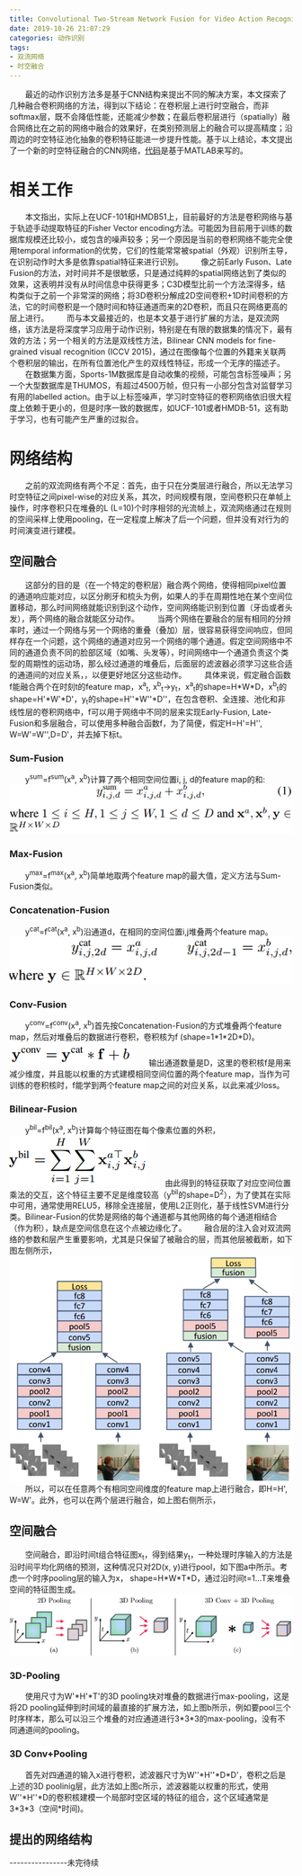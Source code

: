 ```yaml
---
title: Convolutional Two-Stream Network Fusion for Video Action Recognition (CVPR 2016)
date: 2019-10-26 21:07:29
categories: 动作识别
tags:
- 双流网络
- 时空融合
---
```

&emsp;&emsp;最近的动作识别方法多是基于CNN结构来提出不同的解决方案，本文探索了几种融合卷积网络的方法，得到以下结论：在卷积层上进行时空融合，而非softmax层，既不会降低性能，还能减少参数；在最后卷积层进行（spatially）融合网络比在之前的网络中融合的效果好，在类别预测层上的融合可以提高精度；沿周边的时空特征池化抽象的卷积特征能进一步提升性能。基于以上结论，本文提出了一个新的时空特征融合的CNN网络，[代码](https://github.com/feichtenhofer/twostreamfusion)是基于MATLAB来写的。
# 相关工作
&emsp;&emsp;本文指出，实际上在UCF-101和HMDB51上，目前最好的方法是卷积网络与基于轨迹手动提取特征的Fisher Vector encoding方法。可能因为目前用于训练的数据库规模还比较小，或包含的噪声较多；另一个原因是当前的卷积网络不能完全使用temporal information的优势，它们的性能常常被spatial（外观）识别所主导，在识别动作时大多是依靠spatial特征来进行识别。
&emsp;&emsp;像之前Early Fuson、Late Fusion的方法，对时间并不是很敏感，只是通过纯粹的spatial网络达到了类似的效果，这表明并没有从时间信息中获得更多；C3D模型比前一个方法深得多，结构类似于之前一个非常深的网络；将3D卷积分解成2D空间卷积+1D时间卷积的方法，它的时间卷积是一个随时间和特征通道而来的2D卷积，而且只在网络更高的层上进行。
&emsp;&emsp;而与本文最接近的，也是本文基于进行扩展的方法，是双流网络，该方法是将深度学习应用于动作识别，特别是在有限的数据集的情况下，最有效的方法；另一个相关的方法是双线性方法，Bilinear CNN models for fine-grained visual recognition (ICCV 2015)，通过在图像每个位置的外籍来关联两个卷积层的输出，在所有位置池化产生的双线性特征，形成一个无序的描述子。
&emsp;&emsp;在数据集方面，Sports-1M数据库是自动收集的视频，可能包含标签噪声；另一个大型数据库是THUMOS，有超过4500万帧，但只有一小部分包含对监督学习有用的labelled action。由于以上标签噪声，学习时空特征的卷积网络依旧很大程度上依赖于更小的，但是时序一致的数据库，如UCF-101或者HMDB-51，这有助于学习，也有可能产生严重的过拟合。
# 网络结构
&emsp;&emsp;之前的双流网络有两个不足：首先，由于只在分类层进行融合，所以无法学习时空特征之间pixel-wise的对应关系，其次，时间规模有限，空间卷积只在单帧上操作，时序卷积只在堆叠的L (L=10)个时序相邻的光流帧上，双流网络通过在规则的空间采样上使用pooling，在一定程度上解决了后一个问题，但并没有对行为的时间演变进行建模。
## 空间融合
&emsp;&emsp;这部分的目的是（在一个特定的卷积层）融合两个网络，使得相同pixel位置的通道响应能对应，以区分刷牙和梳头为例，如果人的手在周期性地在某个空间位置移动，那么时间网络就能识别到这个动作，空间网络能识别到位置（牙齿或者头发），两个网络的融合就能区分动作。
&emsp;&emsp;当两个网络在要融合的层有相同的分辨率时，通过一个网络与另一个网络的重叠（叠加）层，很容易获得空间响应，但同样存在一个问题，这个网络的通道对应另一个网络的哪个通道。假定空间网络中不同的通道负责不同的脸部区域（如嘴、头发等），时间网络中一个通道负责这个类型的周期性的运动场，那么经过通道的堆叠后，后面层的滤波器必须学习这些合适的通道间的对应关系，，以便更好地区分这些动作。
&emsp;&emsp;具体来说，假定融合函数f能融合两个在时刻t的feature map，x<sup>a</sup><sub>t</sub>, x<sup>b</sup><sub>t</sub>->y<sub>t</sub>，x<sup>a</sup><sub>t</sub>的shape=H\*W\*D，x<sup>b</sup><sub>t</sub>的shape=H'\*W'\*D'，y<sub>t</sub>的shape=H''\*W''\*D''，在包含卷积、全连接、池化和非线性层的卷积网络中，f可以用于网络中不同的层来实现Early-Fusion, Late-Fusion和多层融合，可以使用多种融合函数f，为了简便，假定H=H'=H'', W=W'=W'',D=D'，并去掉下标t。
### Sum-Fusion
&emsp;&emsp;y<sup>sum</sup>=f<sup>sum</sup>(x<sup>a</sup>, x<sup>b</sup>)计算了两个相同空间位置i, j, d的feature map的和:
![](/images/Fusion/sum-fusion.png "")
### Max-Fusion
&emsp;&emsp;y<sup>max</sup>=f<sup>max</sup>(x<sup>a</sup>, x<sup>b</sup>)简单地取两个feature map的最大值，定义方法与Sum-Fusion类似。
### Concatenation-Fusion
&emsp;&emsp;y<sup>cat</sup>=f<sup>cat</sup>(x<sup>a</sup>, x<sup>b</sup>)沿通道d，在相同的空间位置i,j堆叠两个feature map。
![](/images/Fusion/concatenation.png "")
### Conv-Fusion
&emsp;&emsp;y<sup>conv</sup>=f<sup>conv</sup>(x<sup>a</sup>, x<sup>b</sup>)首先按Concatenation-Fusion的方式堆叠两个feature map，然后对堆叠后的数据进行卷积，卷积核为f (shape=1\*1\*2D\*D)。
![](/images/Fusion/conv-fusion.png "")
&emsp;&emsp;输出通道数量是D，这里的卷积核f是用来减少维度，并且能以权重的方式建模相同空间位置的两个feature map，当作为可训练的卷积核时，f能学到两个feature map之间的对应关系，以此来减少loss。
### Bilinear-Fusion
&emsp;&emsp;y<sup>bil</sup>=f<sup>bil</sup>(x<sup>a</sup>, x<sup>b</sup>)计算每个特征图在每个像素位置的外积，
![](/images/Fusion/bilinear.png "")
&emsp;&emsp;由此得到的特征获取了对应空间位置乘法的交互，这个特征主要不足是维度较高（y<sup>bil</sup>的shape=D<sup>2</sup>），为了使其在实际中可用，通常使用RELU5，移除全连接层，使用L2正则化，基于线性SVM进行分类。Bilinear-Fusion的优势是网络的每个通道都与其他网络的每个通道相结合（作为积），缺点是空间信息在这个点被边缘化了。
&emsp;&emsp;融合层的注入会对双流网络的参数和层产生重要影响，尤其是只保留了被融合的层，而其他层被截断，如下图左侧所示，
![](/images/Fusion/example.png "")
&emsp;&emsp;所以，可以在任意两个有相同空间维度的feature map上进行融合，即H=H', W=W'。此外，也可以在两个层进行融合，如上图右侧所示，
## 空间融合
&emsp;&emsp;空间融合，即沿时间t组合特征图x<sub>t</sub>，得到结果y<sub>t</sub>，一种处理时序输入的方法是沿时间平均化网络的预测，这种情况只对2D(x, y)进行pool，如下图a中所示。考虑一个时序pooling层的输入为x， shape=H\*W\*T\*D，通过沿时间t=1...T来堆叠空间的特征图生成。
![](/images/Fusion/temporal.png "")
### 3D-Pooling
&emsp;&emsp;使用尺寸为W'\*H'\*T'的3D pooling块对堆叠的数据进行max-pooling，这是将2D pooling延伸到时间域的最直接的扩展方法，如上图b所示，例如要pool三个时序样本，那么可以沿三个堆叠的对应通道进行3\*3\*3的max-pooling，没有不同通道间的pooling。
### 3D Conv+Pooling
&emsp;&emsp;首先对四通道的输入x进行卷积，滤波器尺寸为W''\*H''\*D\*D'，卷积之后是上述的3D poolinig层，此方法如上图c所示，滤波器能以权重的形式，使用W''\*H''\*D的卷积核建模一个局部时空区域的特征的组合，这个区域通常是3\*3\*3（空间\*时间)。
## 提出的网络结构
\----------------未完待续
&emsp;&emsp;
&emsp;&emsp;
&emsp;&emsp;
&emsp;&emsp;
&emsp;&emsp;
&emsp;&emsp;
&emsp;&emsp;
&emsp;&emsp;
&emsp;&emsp;
&emsp;&emsp;


